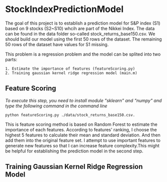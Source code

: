 # StockIndexPredictionModel

The goal of this project is to establish a prediction model for S&P index (S1) based on 9 stocks (S2~S10) whcih are part of the Nikkei Index. The data can be found in the data folder so-called stock_returns_base150.csv. We should build our model using the first 50 rows of the dataset. The remaining 50 rows of the dataset have values for S1 missing.

This problem is a regression problem and the model can be splited into two parts: 
    
    1. Estimate the importance of features (featureScoring.py)  
	2. Training gaussian kernel ridge regression model (main.m)

## Feature Scoring
*To execute this step, you need to install module "sklearn" and "numpy" and type the following command in the command line*

`python featureScoring.py ./data/stock_returns_base150.csv.`

This is feature scoring method is based on Random Forest to estimate the importance of each features. According to features' ranking, I choose the highest 5 features to calculate their mean and standard deviation. And then add them into the original feature set. I attempt to use important features to generate new features so that I can increase feature complexity.This might be helpful for establishing the prediction model in the second step.


## Training Gaussian Kernel Ridge Regression Model